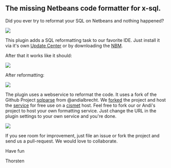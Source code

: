 ## The missing Netbeans code formatter for x-sql. 

Did you ever try to reformat your SQL on Netbeans and nothing happened?

![](https://cloud.githubusercontent.com/assets/837211/2577872/27e1bcb6-b985-11e3-910f-9ed6b7017a6a.jpg)

This plugin adds a SQL reformatting task to our favorite IDE. Just install it via it's own [Update Center](http://helllth.github.io/sq-belle/updatecenter/updates.xml) 
or by downloading the [NBM](http://helllth.github.io/sq-belle/downloads/sq-belle.nbm).

After that it works like it should:

![](https://cloud.githubusercontent.com/assets/837211/2577564/58532f28-b981-11e3-9916-19abe9b57cfe.png)

After reformatting:

![](https://cloud.githubusercontent.com/assets/837211/2577568/5d90c158-b981-11e3-8570-06bd71d29ddf.png)

The plugin uses a webservice to reformat the code. It uses a fork of the Github Project [sqlparse](https://github.com/andialbrecht/sqlparse) from @andialbrecht. 
We [forked](https://github.com/cismet/sqlparse-flask-webservice) the project and host the [service](http://sqlformat-api.cismet.de) for 
free use on a [cismet](http://www.cismet.de/en) host. Feel free to fork our or Andi's project to host your own formatting service. Just change the URL in the plugin settings to your own service 
and you're done.

![](https://cloud.githubusercontent.com/assets/837211/2578707/b1072c00-b995-11e3-8c57-e99c7ec7fcf8.png)

If you see room for improvement, just file an issue or fork the project and send us a pull-request. We would love to collaborate.


Have fun

Thorsten


